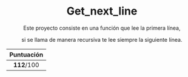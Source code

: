 <h1 align="center"> Get_next_line </h1>

<div align="center">
    <p>Este proyecto consiste en una función que lee la primera línea,</p>
    <p>si se llama de manera recursiva te lee siempre la siguiente línea.</p>

|  Puntuación |
|:-----------:|
| **112**/100 |
